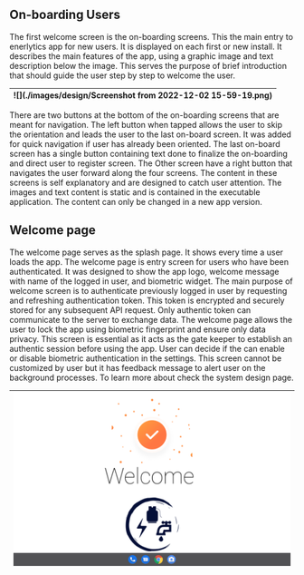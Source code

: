 ## On-boarding Users

The first welcome screen is the on-boarding screens. This the main entry to enerlytics app for new users. It is displayed on each first or new install. 
It describes the main features of the app, using a graphic image and text description below the image. This serves the purpose of brief introduction that should 
guide the user step by step to welcome the user. 

| ![](./images/design/Screenshot from 2022-12-02 15-59-19.png) |
| ------------------------------------------------------------ |

There are two buttons at the bottom of the on-boarding screens that are meant for navigation.
The left button when tapped allows the user to skip the orientation and leads the user to the last on-board screen. It was 
added for quick navigation if user has already been oriented. The last on-board screen has a single button containing text done 
to finalize the on-boarding and  direct user to register screen. The Other screen have a right button that navigates the user 
forward along the four screens. The content in these screens is self explanatory and are designed to catch user attention.
The images and text content is static and is contained in the executable application. The content can only be changed in a new app version.

## Welcome page

The welcome page serves as the splash page. It shows every time a user loads the app. The welcome page is entry screen for 
users who have been authenticated. It was designed to show the app logo, welcome message with name of the logged in user, and 
biometric widget. The main purpose of welcome screen is to authenticate previously logged in user by requesting and refreshing authentication 
token. This token is encrypted and securely stored for any subsequent API request. Only authentic token can communicate to the server
to exchange data. The welcome page allows the user to lock the app using biometric fingerprint and ensure only data privacy.
This screen is essential as it acts as the gate keeper to establish an authentic session before using the app. User can decide if the can enable or disable biometric authentication in the settings. This screen cannot be customized by user but it has feedback message
to alert user on the background processes. To learn more about check the system design page.

| ![](./images/onboarding/Screenshot_1669816152.png) |
| -------------------------------------------------- |

